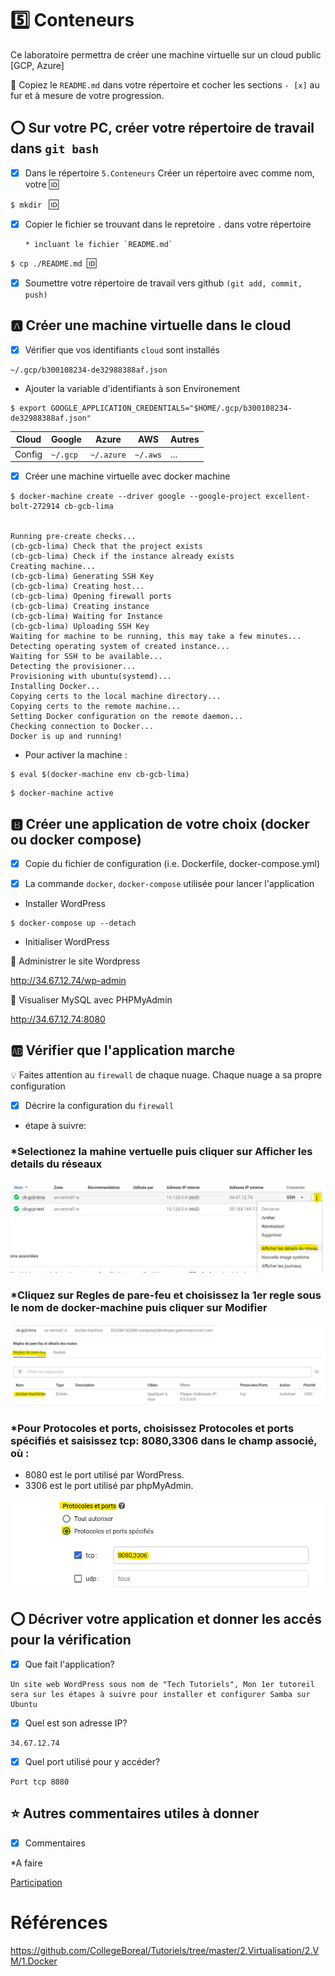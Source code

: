 # :five: Conteneurs

Ce laboratoire permettra de créer une machine virtuelle sur un cloud public [GCP, Azure]

:closed_book: Copiez le `README.md` dans votre répertoire et cocher les sections `- [x]` au fur et à mesure de votre progression.

## :o: Sur votre PC, créer votre répertoire de travail dans `git bash`

- [x] Dans le répertoire `5.Conteneurs` Créer un répertoire avec comme nom, votre :id:

`$ mkdir ` :id:

- [x] Copier le fichier se trouvant dans le repretoire `.` dans votre répertoire

      * incluant le fichier `README.md` 


`$ cp ./README.md `:id:` `

- [x] Soumettre votre répertoire de travail vers github `(git add, commit, push)` 

## :a: Créer une machine virtuelle dans le cloud

- [x] Vérifier que vos identifiants `cloud` sont installés

```
~/.gcp/b300108234-de32988388af.json

```
- Ajouter la variable d'identifiants à son Environement

```
$ export GOOGLE_APPLICATION_CREDENTIALS="$HOME/.gcp/b300108234-de32988388af.json"
```

| Cloud  |  Google  | Azure       | AWS      |  Autres |
|--------|----------|-------------|----------|---------|
| Config | `~/.gcp` | `~/.azure`  | `~/.aws` |  ...    |

- [x] Créer une machine virtuelle avec docker machine

```
$ docker-machine create --driver google --google-project excellent-bolt-272914 cb-gcb-lima


Running pre-create checks...
(cb-gcb-lima) Check that the project exists
(cb-gcb-lima) Check if the instance already exists
Creating machine...
(cb-gcb-lima) Generating SSH Key
(cb-gcb-lima) Creating host...
(cb-gcb-lima) Opening firewall ports
(cb-gcb-lima) Creating instance
(cb-gcb-lima) Waiting for Instance
(cb-gcb-lima) Uploading SSH Key
Waiting for machine to be running, this may take a few minutes...
Detecting operating system of created instance...
Waiting for SSH to be available...
Detecting the provisioner...
Provisioning with ubuntu(systemd)...
Installing Docker...
Copying certs to the local machine directory...
Copying certs to the remote machine...
Setting Docker configuration on the remote daemon...
Checking connection to Docker...
Docker is up and running!

```
- Pour activer la machine :

```
$ eval $(docker-machine env cb-gcb-lima)
```
```
$ docker-machine active
```

## :b: Créer une application de votre choix (docker ou docker compose)

- [x] Copie du fichier de configuration (i.e. Dockerfile, docker-compose.yml)

- [x] La commande `docker`, `docker-compose` utilisée pour lancer l'application

- Installer WordPress

```
$ docker-compose up --detach
```
- Initialiser WordPress

📌 Administrer le site Wordpress

http://34.67.12.74/wp-admin

📌 Visualiser MySQL avec PHPMyAdmin

http://34.67.12.74:8080


## :ab: Vérifier que l'application marche

:bulb: Faites attention au `firewall` de chaque nuage. Chaque nuage a sa propre configuration

- [x] Décrire la configuration du `firewall`

- étape à suivre:

### *Selectionez la mahine vertuelle puis cliquer sur Afficher les details du réseaux

![image](images/1.png)

### *Cliquez sur Regles de pare-feu et choisissez la 1er regle sous le nom de docker-machine puis cliquer sur Modifier 

![image](images/2.png)

### *Pour Protocoles et ports, choisissez Protocoles et ports spécifiés et saisissez tcp: 8080,3306 dans le champ associé, où :

- 8080 est le port utilisé par WordPress.
- 3306 est le port utilisé par phpMyAdmin.

![image](images/3.png)


## :o: Décriver votre application et donner les accés pour la vérification 

- [x] Que fait l'application?

```
Un site web WordPress sous nom de "Tech Tutoriels", Mon 1er tutoreil sera sur les étapes à suivre pour installer et configurer Samba sur Ubuntu
```

- [x] Quel est son adresse IP?

```
34.67.12.74
```

- [x] Quel port utilisé pour y accéder?

```
Port tcp 8080 
```

## :star: Autres commentaires utiles à donner

- [x] Commentaires

*A faire 

[Participation](Participation.md)

# Références

https://github.com/CollegeBoreal/Tutoriels/tree/master/2.Virtualisation/2.VM/1.Docker
